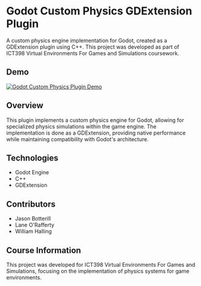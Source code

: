 # Godot Custom Physics GDExtension Plugin

A custom physics engine implementation for Godot, created as a GDExtension plugin using C++. This project was developed as part of ICT398 Virtual Environments For Games and Simulations coursework.

## Demo
[![Godot Custom Physics Plugin Demo](https://img.youtube.com/vi/pLjGZoORGOs/0.jpg)](https://www.youtube.com/watch?v=pLjGZoORGOs)

## Overview
This plugin implements a custom physics engine for Godot, allowing for specialized physics simulations within the game engine. The implementation is done as a GDExtension, providing native performance while maintaining compatibility with Godot's architecture.

## Technologies
- Godot Engine
- C++
- GDExtension

## Contributors
- Jason Botterill
- Lane O'Rafferty
- William Halling

## Course Information
This project was developed for ICT398 Virtual Environments For Games and Simulations, focusing on the implementation of physics systems for game environments.
